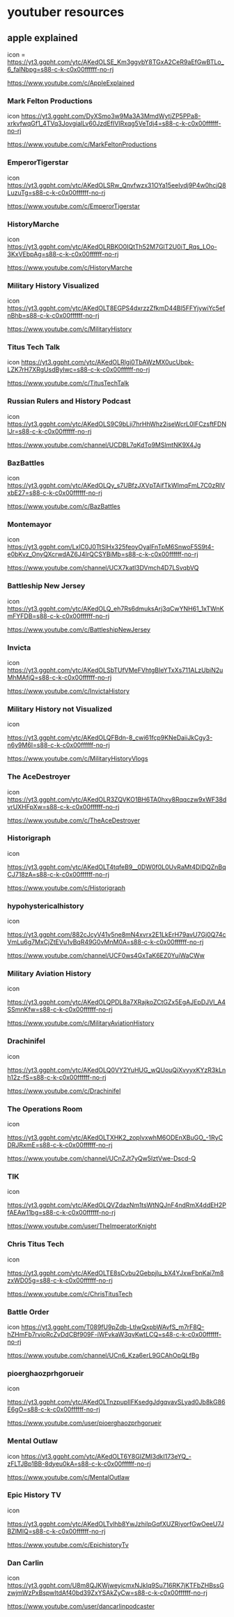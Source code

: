 # youtuber resources

## apple explained
icon =
https://yt3.ggpht.com/ytc/AKedOLSE_Km3ggvbY8TGxA2CeR9aEfGwBTLo_6_faINbpg=s88-c-k-c0x00ffffff-no-rj


https://www.youtube.com/c/AppleExplained


### Mark Felton Productions
icon https://yt3.ggpht.com/DyXSmo3w9Ma3A3MmdWytjZP5PPa8-xrkvfwqGf1_4TVq3JovgialLv60JzdEfIVIRxqg5VeTdj4=s88-c-k-c0x00ffffff-no-rj

https://www.youtube.com/c/MarkFeltonProductions


### EmperorTigerstar
icon https://yt3.ggpht.com/ytc/AKedOLSRw_Qnvfwzx31OYa15eeIydj9P4w0hcjQ8LuzuTg=s88-c-k-c0x00ffffff-no-rj


https://www.youtube.com/c/EmperorTigerstar


### HistoryMarche
icon https://yt3.ggpht.com/ytc/AKedOLRBKO0IQtTh52M7GlT2U0iT_Rqs_LOo-3KxVEbpAg=s88-c-k-c0x00ffffff-no-rj


https://www.youtube.com/c/HistoryMarche


### Military History Visualized
icon 
https://yt3.ggpht.com/ytc/AKedOLT8EGPS4dxrzzZfkmD44Bl5FFYjywiYc5efnBhb=s88-c-k-c0x00ffffff-no-rj


https://www.youtube.com/c/MilitaryHistory


### Titus Tech Talk
icon
https://yt3.ggpht.com/ytc/AKedOLRlgi0TbAWzMX0ucUbpk-LZK7rH7XRgUsdByIwc=s88-c-k-c0x00ffffff-no-rj



https://www.youtube.com/c/TitusTechTalk


### Russian Rulers and History Podcast
icon https://yt3.ggpht.com/ytc/AKedOLS9C9bLji7hrHhWhz2iseWcrL0IFCzsftFDNlJr=s88-c-k-c0x00ffffff-no-rj


https://www.youtube.com/channel/UCDBL7qKdTo9MSlmtNK9X4Jg


### BazBattles
icon
https://yt3.ggpht.com/ytc/AKedOLQy_s7UBfzJXVpTAifTkWImqFmL7C0zRlVxbE27=s88-c-k-c0x00ffffff-no-rj

https://www.youtube.com/c/BazBattles



### Montemayor
icon
https://yt3.ggpht.com/LxlC0J0TtSlHx325feoyOyalFnTpM6SnwoF5S9t4-e0bKvz_OnyQXcrwdAZ6J4IrQCSYBiMb=s88-c-k-c0x00ffffff-no-rj


https://www.youtube.com/channel/UCX7katl3DVmch4D7LSvqbVQ


### Battleship New Jersey
icon 
https://yt3.ggpht.com/ytc/AKedOLQ_eh7Rs6dmuksArj3qCwYNH61_1xTWnKmFYFDB=s88-c-k-c0x00ffffff-no-rj


https://www.youtube.com/c/BattleshipNewJersey


### Invicta
icon
https://yt3.ggpht.com/ytc/AKedOLSbTUfVMeFVhtgBIeYTxXs711ALzUbiN2uMhMAfjQ=s88-c-k-c0x00ffffff-no-rj


https://www.youtube.com/c/InvictaHistory


### Military History not Visualized
icon

https://yt3.ggpht.com/ytc/AKedOLQFBdn-8_cwi61fcp9KNeDaiiJkCgy3-n6y9M6I=s88-c-k-c0x00ffffff-no-rj

https://www.youtube.com/c/MilitaryHistoryVlogs


### The AceDestroyer
icon 
https://yt3.ggpht.com/ytc/AKedOLR3ZQVKO1BH6TA0hxy8Rqqczw9xWF38dvrUXHFpXw=s88-c-k-c0x00ffffff-no-rj


https://www.youtube.com/c/TheAceDestroyer


### Historigraph
icon

https://yt3.ggpht.com/ytc/AKedOLT4tqfeB9__0DW0f0L0UvRaMt4DIDQZnBqCJ718zA=s88-c-k-c0x00ffffff-no-rj

https://www.youtube.com/c/Historigraph

### hypohystericalhistory
icon

https://yt3.ggpht.com/882cJcyV41v5ne8mN4xvrx2E1LkErH79avU7Gj0Q74cVmLu6g7MxCjZtEVu1vBqR49G0vMnM0A=s88-c-k-c0x00ffffff-no-rj


https://www.youtube.com/channel/UCF0ws4GxTaK6EZ0YuiWaCWw

### Military Aviation History
icon

https://yt3.ggpht.com/ytc/AKedOLQPDL8a7XRajkoZCtGZx5EgAJEpDJVl_A4SSmnKfw=s88-c-k-c0x00ffffff-no-rj


https://www.youtube.com/c/MilitaryAviationHistory

### Drachinifel
icon

https://yt3.ggpht.com/ytc/AKedOLQ0VY2YuHUG_wQUouQiXvyyxKYzR3kLnh12z-fS=s88-c-k-c0x00ffffff-no-rj


https://www.youtube.com/c/Drachinifel

### The Operations Room 
icon

https://yt3.ggpht.com/ytc/AKedOLTXHK2_zoplvxwhM6ODEnXBuGO_-1RyCDRJRxmE=s88-c-k-c0x00ffffff-no-rj

https://www.youtube.com/channel/UCnZJt7yQw5IztVwe-Dscd-Q

### TIK 
icon 

https://yt3.ggpht.com/ytc/AKedOLQVZdazNm1tsWtNQJnF4ndRmX4ddEH2PfAEAw11bg=s88-c-k-c0x00ffffff-no-rj

https://www.youtube.com/user/TheImperatorKnight

### Chris Titus Tech 
icon

https://yt3.ggpht.com/ytc/AKedOLTE8sCvbu2Gebpjlu_bX4YJxwFbnKai7m8zxWD05g=s88-c-k-c0x00ffffff-no-rj

https://www.youtube.com/c/ChrisTitusTech

### Battle Order

icon 
https://yt3.ggpht.com/T089fU9pZdb-LtlwQxpbWAvfS_m7rF8Q-hZHmFb7rvioRcZvDdCBf909F-iWFvkaW3qvKwtLCQ=s48-c-k-c0x00ffffff-no-rj



https://www.youtube.com/channel/UCn6_Kza6erL9GCAhOpQLfBg

### pioerghaozprhgorueir
icon

https://yt3.ggpht.com/ytc/AKedOLTnzpupIlFKsedgJdgqvavSLyad0Jb8kG86E6gO=s88-c-k-c0x00ffffff-no-rj

https://www.youtube.com/user/pioerghaozprhgorueir


### Mental Outlaw

icon
https://yt3.ggpht.com/ytc/AKedOLT6Y8GIZMl3dkI173eYQ_-zFLTJBp1BB-8dyeu0kA=s88-c-k-c0x00ffffff-no-rj

https://www.youtube.com/c/MentalOutlaw

### Epic History TV 
icon 

https://yt3.ggpht.com/ytc/AKedOLTvlhb8YwJzhiIpGqfXUZRiyorfGwOeeU7JBZlMIQ=s88-c-k-c0x00ffffff-no-rj

https://www.youtube.com/c/EpichistoryTv


### Dan Carlin
icon
https://yt3.ggpht.com/U8m8QJKWjweyicmxNJkIq9Su716RK7jKTFbZHBssGzwjmWzPxBspwItdAf40bd39ZxYSAkZyCw=s88-c-k-c0x00ffffff-no-rj


https://www.youtube.com/user/dancarlinpodcaster